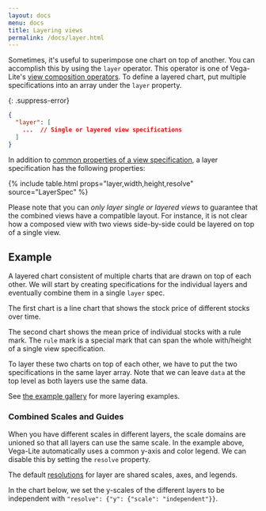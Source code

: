 ```yaml
---
layout: docs
menu: docs
title: Layering views
permalink: /docs/layer.html
---
```


Sometimes, it's useful to superimpose one chart on top of another. You can accomplish this by using the `layer` operator. This operator is one of Vega-Lite's [view composition operators](composition.html). To define a layered chart, put multiple specifications into an array under the `layer` property.

{: .suppress-error}
```json
{
  "layer": [
    ...  // Single or layered view specifications
  ]
}
```

In addition to [common properties of a view specification](spec.html#common),
a layer specification has the following properties:

{% include table.html props="layer,width,height,resolve" source="LayerSpec" %}

Please note that you can *only layer single or layered views* to guarantee that the combined views have a compatible layout. For instance, it is not clear how a composed view with two views side-by-side could be layered on top of a single view.

## Example

A layered chart consistent of multiple charts that are drawn on top of each other. We will start by creating specifications for the individual layers and eventually combine them in a single `layer` spec.

The first chart is a line chart that shows the stock price of different stocks over time.

<div class="vl-example" data-name="line_color"></div>

The second chart shows the mean price of individual stocks with a rule mark. The `rule` mark is a special mark that can span the whole with/height of a single view specification.

<div class="vl-example" data-name="rule_color_mean"></div>

To layer these two charts on top of each other, we have to put the two specifications in the same layer array. Note that we can leave `data` at the top level as both layers use the same data.

<div class="vl-example" data-name="layer_line_color_rule"></div>

See [the example gallery](examples.html#layering) for more layering examples.

### Combined Scales and Guides

When you have different scales in different layers, the scale domains are unioned so that all layers can use the same scale. In the example above, Vega-Lite automatically uses a common y-axis and color legend. We can disable this by setting the `resolve` property.

The default [resolutions](resolve.html) for layer are shared scales, axes, and legends.

In the chart below, we set the y-scales of the different layers to be independent with `"resolve": {"y": {"scale": "independent"}}`.

<div class="vl-example" data-name="layer_bar_dual_axis"></div>
